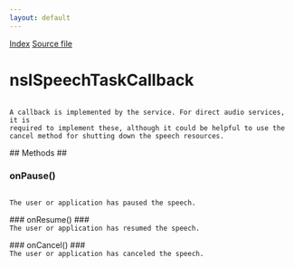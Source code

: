```yaml
---
layout: default
---
```

<div id='links'><a href="../index.html">Index</a>
<a href="http://dxr.mozilla.org/mozilla-central/source/dom/media/webspeech/synth/nsISpeechService.idl">Source file</a>
</div>

# nsISpeechTaskCallback #
<code>  
A callback is implemented by the service. For direct audio services, it is  
required to implement these, although it could be helpful to use the  
cancel method for shutting down the speech resources.  
  
</code>
## Methods ##

### onPause() ###
<code>  
The user or application has paused the speech.  
  
</code>
### onResume() ###
<code>  
The user or application has resumed the speech.  
  
</code>
### onCancel() ###
<code>  
The user or application has canceled the speech.  
  
</code>